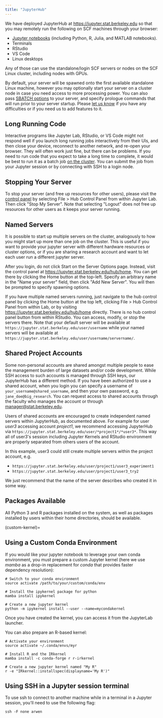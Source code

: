 ```yaml
---
title: "JupyterHub"
---
```

We have deployed JupyterHub at <https://jupyter.stat.berkeley.edu> so
that you may remotely run the following on SCF machines through your
browser:

- [Jupyter notebooks](http://jupyter.org/) (including Python, R, Julia,
  and MATLAB notebooks).
- Terminals
- RStudio
- VS Code
- Linux desktops

Any of those can use the standalone/login SCF servers or nodes on the
SCF Linux cluster, including nodes with GPUs.

By default, your server will be spawned onto the first available
standalone Linux machine, however you may optionally start your server
on a cluster node in case you need access to more processing power. You
can also pass [SBATCH options](/servers/cluster) to your
server, and specify prologue commands that will run prior to your server
startup. Please [let us
know](mailto:consult@stat.berkeley.edu?subject=JupyterHub%20feedback) if
you have any difficulties or if you need us to add features to it.

## Long Running Code

Interactive programs like Jupyter Lab, RStudio, or VS Code might not
respond well if you launch long running jobs interactively from their
UIs, and then close your device, reconnect to another network, and
re-open your browser. They will often work just fine, but there can be
problems. If you need to run code that you expect to take a long time to
complete, it would be best to run it as a batch job
[on the cluster](/servers/cluster/submitting). You can submit the job from your Jupyter session or by
connecting with SSH to a login node.

## Stopping Your Server

To stop your server (and free up resources for other users), please
visit the [control panel](https://jupyter.stat.berkeley.edu/hub/home) by
selecting File \> Hub Control Panel from within Jupyter Lab. Then click
"Stop My Server". Note that selecting "Logout" does not free up
resources for other users as it keeps your server running.

## Named Servers

It is possible to start up multiple servers on the cluster, analogously
to how you might start up more than one job on the cluster. This is
useful if you want to provide your jupyter server with different
hardware resources or cluster options, or if you are sharing a research
account and want to let each user run a different jupyter server.

After you login, do not click Start on the Server Options page. Instead,
visit the control panel at <https://jupyter.stat.berkeley.edu/hub/home>.
You can get there by clicking the Home button at the top-left. Specify
an arbitrary name in the "Name your server" field, then click "Add New
Server". You will then be prompted to specify spawning options.

If you have multiple named servers running, just navigate to the hub
control panel by clicking the Home button at the top left, clicking File
\> Hub Control Panel from within Lab, or by visiting
https://jupyter.stat.berkeley.edu/hub/home directly. There is no hub
control panel button from within RStudio. You can access, modify, or
stop the servers there. Note that your default server will be available
at
`https://jupyter.stat.berkeley.edu/user/username`
while your named servers will be available at
`https://jupyter.stat.berkeley.edu/user/username/servername/`.

## Shared Project Accounts

Some non-personal accounts are shared amongst multiple people to ease
the management burden of large datasets and/or code development. While
SSH access to such accounts is managed through SSH keys, our JupyterHub
has a different method. If you have been authorized to use a shared
account, when you login you can specify a username of
`your_username@shared_username`, and then your own password, e.g.
`jane_doe@big_research`. You can request access to shared accounts
through the faculty who manages the account or through
manager@stat.berkeley.edu.

Users of shared accounts are encouraged to create independent named
servers within JupyterHub, as documented above. For example for user
*user3* accessing account *project1*, we recommend accessing JupyterHub
via `https://jupyter.stat.berkeley.edu/user/*project1*/*user3*`. This way
all of user3's session including Jupyter Kernels and RStudio environment
are properly separated from others users of the account.

In this example, user3 could still create multiple servers within the
project account, e.g.

  - `https://jupyter.stat.berkeley.edu/user/project1/user3_experiment1`
  - `https://jupyter.stat.berkeley.edu/user/project1/user3_try2`

We just recommend that the name of the server describes who created it
in some way.

## Packages Available

All Python 3 and R packages installed on the system, as well as packages
installed by users within their home directories, should be available.

(custom-kernel)=
## Using a Custom Conda Environment

If you would like your jupyter notebook to leverage your own conda
environment, you must prepare a custom Jupyter kernel (here we use
*mamba* as a drop-in replacement for *conda* that provides faster
dependency resolution):

```{code} bash
# Switch to your conda environment
source activate /path/to/your/custom/conda/env

# Install the ipykernel package for python
mamba install ipykernel

# Create a new jupyter kernel
python -m ipykernel install --user --name=mycondakernel
```

Once you have created the kernel, you can access it from the JupyterLab
launcher.

You can also prepare an R-based kernel:

```{code} bash
# Activate your environment
source activate ~/.conda/envs/myr

# Install R and the IRkernel
mamba install -c conda-forge r r-irkernel

# Create a new jupyter kernel named "My R"
r -e "IRkernel::installspec(displayname='My R')"
```

## Using SSH in a Jupyter session terminal 

To use ssh to connect to another machine while in a terminal in a
Jupyter session, you'll need to use the following flag:

```{code} shell
ssh -F none arwen
```
